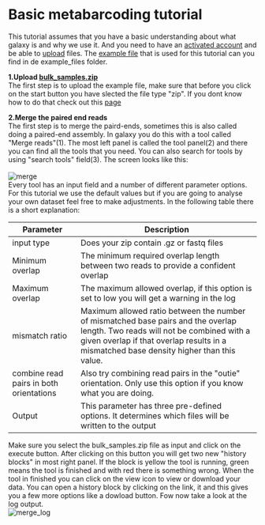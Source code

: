 # Basic metabarcoding tutorial
This tutorial assumes that you have a basic understanding about what galaxy is and why we use it. And you need to have an [activated account](https://github.com/naturalis/naturalis-galaxy-tutorials/tree/master/Create%20account) and be able to [upload](https://github.com/naturalis/naturalis-galaxy-tutorials/tree/master/Upload%20files) files. The [example file](https://github.com/naturalis/naturalis-galaxy-tutorials/raw/master/Basic%20metabarcoding/example_files/bulk_samples.zip) that is used for this tutorial can you find in de example_files folder.

**1.Upload [bulk_samples.zip](https://github.com/naturalis/naturalis-galaxy-tutorials/raw/master/Basic%20metabarcoding/example_files/bulk_samples.zip)**
<br />
The first step is to upload the example file, make sure that before you click on the start button you have slected the file type "zip". If you dont know how to do that check out this [page](https://github.com/naturalis/naturalis-galaxy-tutorials/tree/master/Upload%20files)
<br />

**2.Merge the paired end reads**
<br />
The first step is to merge the paird-ends, sometimes this is also called doing a paired-end assembly. In galaxy you do this with a tool called "Merge reads"(1). The most left panel is called the tool panel(2) and there you can find all the tools that you need. You can also search for tools by using "search tools" field(3). The screen looks like this:<br />
<br />
![merge](https://github.com/naturalis/naturalis-galaxy-tutorials/blob/master/Basic%20metabarcoding/img/basic_merge.jpg)
<br />
Every tool has an input field and a number of different parameter options. For this tutorial we use the default values but if you are going to analyse your own dataset feel free to make adjustments. In the following table there is a short explanation:
<br />

| Parameter | Description |
| --- | --- | 
| input type | Does your zip contain .gz or fastq files  |
| Minimum overlap | The minimum required overlap length between two reads to provide a confident overlap |
| Maximum overlap | The maximum allowed overlap, if this option is set to low you will get a warning in the log  |
| mismatch ratio | Maximum allowed ratio between the number of mismatched base pairs and the overlap length. Two reads will not be combined with a given overlap if that overlap results in a mismatched base density higher than this value. |
| combine read pairs in both orientations |  Also try combining read pairs in the "outie" orientation. Only use this option if you know what you are doing.  |
| Output | This parameter has three pre-defined options. It determines which files will be written to the output |

Make sure you select the bulk_samples.zip file as input and click on the execute button. After clicking on this button you will get two new "history blocks" in most right panel. If the block is yellow the tool is running, green means the tool is finished and with red there is something wrong. When the tool in finished you can click on the view icon to view or download your data. You can open a history block by clicking on the link, it and this gives you a few more options like a dowload button. Fow now take a look at the log output.
<br />
![merge_log](https://github.com/naturalis/naturalis-galaxy-tutorials/blob/master/Basic%20metabarcoding/img/basic_merge_log.jpg)

